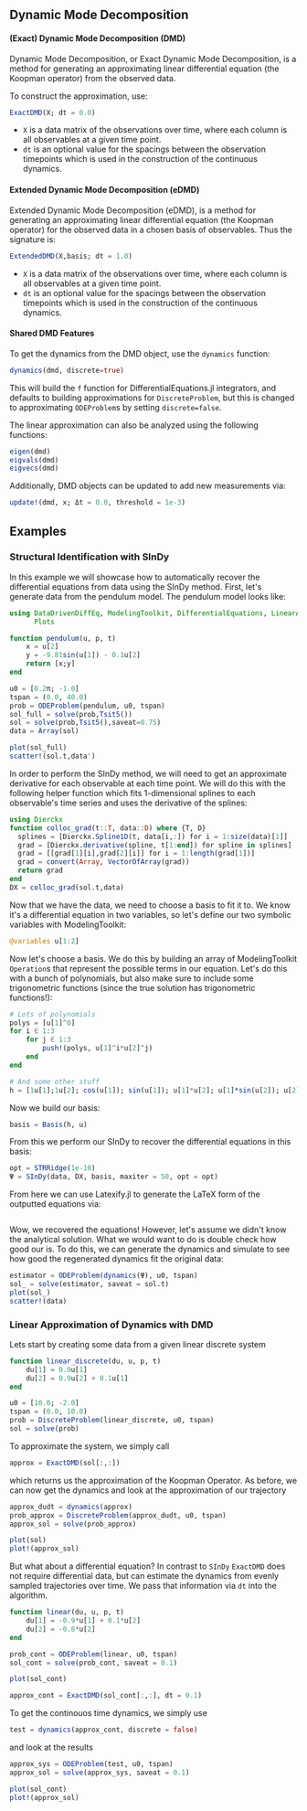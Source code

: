 ## Dynamic Mode Decomposition


#### (Exact) Dynamic Mode Decomposition (DMD)

Dynamic Mode Decomposition, or Exact Dynamic Mode Decomposition, is a method for
generating an approximating linear differential equation (the Koopman operator)
from the observed data.

To construct the approximation, use:

```julia
ExactDMD(X; dt = 0.0)
```

-  `X` is a data matrix of the observations over time, where each column is
  all observables at a given time point.
- `dt` is an optional value for the spacings
  between the observation timepoints which is used in the construction of the
  continuous dynamics.

#### Extended Dynamic Mode Decomposition (eDMD)

Extended Dynamic Mode Decomposition (eDMD), is a method for
generating an approximating linear differential equation (the Koopman operator)
for the observed data in a chosen basis of observables. Thus the signature is:

```julia
ExtendedDMD(X,basis; dt = 1.0)
```

-  `X` is a data matrix of the observations over time, where each column is
  all observables at a given time point.
- `dt` is an optional value for the spacings
  between the observation timepoints which is used in the construction of the
  continuous dynamics.

#### Shared DMD Features

To get the dynamics from the DMD object, use the `dynamics` function:

```julia
dynamics(dmd, discrete=true)
```

This will build the `f` function for DifferentialEquations.jl integrators, and
defaults to building approximations for `DiscreteProblem`, but this is changed
to approximating `ODEProblem`s by setting `discrete=false`.

The linear approximation can also be analyzed using the following functions:

```julia
eigen(dmd)
eigvals(dmd)
eigvecs(dmd)
```

Additionally, DMD objects can be updated to add new measurements via:

```julia
update!(dmd, x; Δt = 0.0, threshold = 1e-3)
```

## Examples

### Structural Identification with SInDy

In this example we will showcase how to automatically recover the differential
equations from data using the SInDy method. First, let's generate data
from the pendulum model. The pendulum model looks like:

```julia
using DataDrivenDiffEq, ModelingToolkit, DifferentialEquations, LinearAlgebra,
      Plots

function pendulum(u, p, t)
    x = u[2]
    y = -9.81sin(u[1]) - 0.1u[2]
    return [x;y]
end

u0 = [0.2π; -1.0]
tspan = (0.0, 40.0)
prob = ODEProblem(pendulum, u0, tspan)
sol_full = solve(prob,Tsit5())
sol = solve(prob,Tsit5(),saveat=0.75)
data = Array(sol)

plot(sol_full)
scatter!(sol.t,data')
```

In order to perform the SInDy method, we will need to get an approximate
derivative for each observable at each time point. We will do this with the
following helper function which fits 1-dimensional splines to each observable's
time series and uses the derivative of the splines:

```julia
using Dierckx
function colloc_grad(t::T, data::D) where {T, D}
  splines = [Dierckx.Spline1D(t, data[i,:]) for i = 1:size(data)[1]]
  grad = [Dierckx.derivative(spline, t[1:end]) for spline in splines]
  grad = [[grad[1][i],grad[2][i]] for i = 1:length(grad[1])]
  grad = convert(Array, VectorOfArray(grad))
  return grad
end
DX = colloc_grad(sol.t,data)
```

Now that we have the data, we need to choose a basis to fit it to. We know it's
a differential equation in two variables, so let's define our two symbolic
variables with ModelingToolkit:

```julia
@variables u[1:2]
```

Now let's choose a basis. We do this by building an array of ModelingToolkit
`Operation`s that represent the possible terms in our equation. Let's do this
with a bunch of polynomials, but also make sure to include some trigonometric
functions (since the true solution has trigonometric functions!):

```julia
# Lots of polynomials
polys = [u[1]^0]
for i ∈ 1:3
    for j ∈ 1:3
        push!(polys, u[1]^i*u[2]^j)
    end
end

# And some other stuff
h = [1u[1];1u[2]; cos(u[1]); sin(u[1]); u[1]*u[2]; u[1]*sin(u[2]); u[2]*cos(u[2]); polys...]
```

Now we build our basis:

```julia
basis = Basis(h, u)
```

From this we perform our SInDy to recover the differential equations in this basis:

```julia
opt = STRRidge(1e-10)
Ψ = SInDy(data, DX, basis, maxiter = 50, opt = opt)
```

From here we can use Latexify.jl to generate the LaTeX form of the outputted
equations via:

```julia

```

Wow, we recovered the equations! However, let's assume we didn't know the
analytical solution. What we would want to do is double check how good our
is. To do this, we can generate the dynamics and simulate to see how good
the regenerated dynamics fit the original data:

```julia
estimator = ODEProblem(dynamics(Ψ), u0, tspan)
sol_ = solve(estimator, saveat = sol.t)
plot(sol_)
scatter!(data)
```

### Linear Approximation of Dynamics with DMD

Lets start by creating some data from a given linear discrete system

```julia
function linear_discrete(du, u, p, t)
    du[1] = 0.9u[1]
    du[2] = 0.9u[2] + 0.1u[1]
end

u0 = [10.0; -2.0]
tspan = (0.0, 10.0)
prob = DiscreteProblem(linear_discrete, u0, tspan)
sol = solve(prob)
```

To approximate the system, we simply call

```julia
approx = ExactDMD(sol[:,:])
```

which returns us the approximation of the Koopman Operator.
As before, we can now get the dynamics and look at the approximation of our trajectory

```julia
approx_dudt = dynamics(approx)
prob_approx = DiscreteProblem(approx_dudt, u0, tspan)
approx_sol = solve(prob_approx)

plot(sol)
plot!(approx_sol)
```

But what about a differential equation? In contrast to `SInDy` `ExactDMD` does not require
differential data, but can estimate the dynamics from evenly sampled trajectories over time.
We pass that information via `dt` into the algorithm.

```julia
function linear(du, u, p, t)
    du[1] = -0.9*u[1] + 0.1*u[2]
    du[2] = -0.8*u[2]
end

prob_cont = ODEProblem(linear, u0, tspan)
sol_cont = solve(prob_cont, saveat = 0.1)

plot(sol_cont)

approx_cont = ExactDMD(sol_cont[:,:], dt = 0.1)
```
To get the continouos time dynamics, we simply use

```julia
test = dynamics(approx_cont, discrete = false)
```
and look at the results
```julia
approx_sys = ODEProblem(test, u0, tspan)
approx_sol = solve(approx_sys, saveat = 0.1)

plot(sol_cont)
plot!(approx_sol)
```
